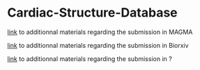 # Cardiac-Structure-Database

[link](Article-1/) to additionnal materials regarding the submission in MAGMA

[link](Article-2/) to additionnal materials regarding the submission in Biorxiv

[link](Article-3/) to additionnal materials regarding the submission in ?
